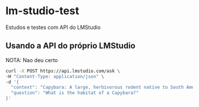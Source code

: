 # lm-studio-test
Estudos e testes com API do LMStudio

## Usando a API do próprio LMStudio

NOTA: Nao deu certo

```bash
curl -X POST https://api.lmstudio.com/ask \
-H "Content-Type: application/json" \
-d '{
  "context": "Capybara: A large, herbivorous rodent native to South America.",
  "question": "What is the habitat of a Capybara?"
}'
```